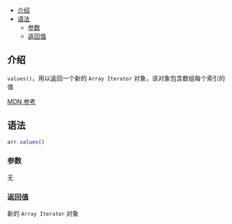 - [介绍](#介绍)
- [语法](#语法)
  - [参数](#参数)
  - [返回值](#返回值)

## 介绍

`values()`，用以返回一个新的 `Array Iterator` 对象，该对象包含数组每个索引的值

[MDN 参考](https://developer.mozilla.org/zh-CN/docs/Web/JavaScript/Reference/Global_Objects/Array/values)

## 语法

```js
arr.values()
```

### 参数

无

### 返回值

新的 `Array Iterator` 对象
